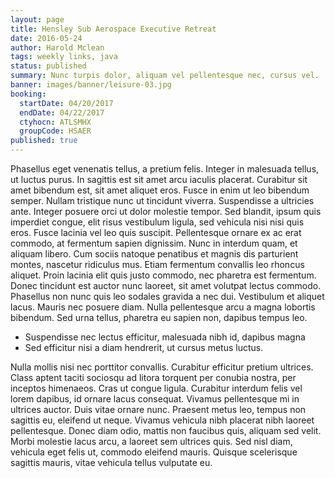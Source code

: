 ```yaml
---
layout: page
title: Hensley Sub Aerospace Executive Retreat
date: 2016-05-24
author: Harold Mclean
tags: weekly links, java
status: published
summary: Nunc turpis dolor, aliquam vel pellentesque nec, cursus vel.
banner: images/banner/leisure-03.jpg
booking:
  startDate: 04/20/2017
  endDate: 04/22/2017
  ctyhocn: ATLSMHX
  groupCode: HSAER
published: true
---
```

Phasellus eget venenatis tellus, a pretium felis. Integer in malesuada tellus, ut luctus purus. In sagittis est sit amet arcu iaculis placerat. Curabitur sit amet bibendum est, sit amet aliquet eros. Fusce in enim ut leo bibendum semper. Nullam tristique nunc ut tincidunt viverra. Suspendisse a ultricies ante. Integer posuere orci ut dolor molestie tempor. Sed blandit, ipsum quis imperdiet congue, elit risus vestibulum ligula, sed vehicula nisi nisi quis eros.
Fusce lacinia vel leo quis suscipit. Pellentesque ornare ex ac erat commodo, at fermentum sapien dignissim. Nunc in interdum quam, et aliquam libero. Cum sociis natoque penatibus et magnis dis parturient montes, nascetur ridiculus mus. Etiam fermentum convallis leo rhoncus aliquet. Proin lacinia elit quis justo commodo, nec pharetra est fermentum. Donec tincidunt est auctor nunc laoreet, sit amet volutpat lectus commodo. Phasellus non nunc quis leo sodales gravida a nec dui. Vestibulum et aliquet lacus. Mauris nec posuere diam. Nulla pellentesque arcu a magna lobortis bibendum. Sed urna tellus, pharetra eu sapien non, dapibus tempus leo.

* Suspendisse nec lectus efficitur, malesuada nibh id, dapibus magna
* Sed efficitur nisi a diam hendrerit, ut cursus metus luctus.

Nulla mollis nisi nec porttitor convallis. Curabitur efficitur pretium ultrices. Class aptent taciti sociosqu ad litora torquent per conubia nostra, per inceptos himenaeos. Cras ut congue ligula. Curabitur interdum felis vel lorem dapibus, id ornare lacus consequat. Vivamus pellentesque mi in ultrices auctor. Duis vitae ornare nunc. Praesent metus leo, tempus non sagittis eu, eleifend ut neque. Vivamus vehicula nibh placerat nibh laoreet pellentesque. Donec diam odio, mattis non faucibus quis, aliquam sed velit. Morbi molestie lacus arcu, a laoreet sem ultrices quis. Sed nisl diam, vehicula eget felis ut, commodo eleifend mauris. Quisque scelerisque sagittis mauris, vitae vehicula tellus vulputate eu.
